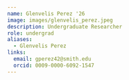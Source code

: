 ```yaml
---
name: Glenvelis Perez '26
image: images/glenvelis_perez.jpeg
description: Undergraduate Researcher
role: undergrad
aliases:
  - Glenvelis Perez
links:
  email: gperez42@smith.edu
  orcid: 0009-0000-6092-1547
---
```


